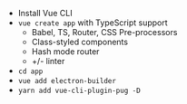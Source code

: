 - Install Vue CLI
- `vue create app` with TypeScript support
  - Babel, TS, Router, CSS Pre-processors
  - Class-styled components
  - Hash mode router
  - +/- linter
- `cd app`
- `vue add electron-builder`
- `yarn add vue-cli-plugin-pug -D`